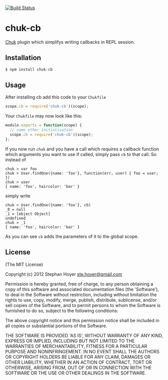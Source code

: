  [![Build
 Status](https://travis-ci.org/StephanHoyer/chuk-cb.png?branch=master)](https://travis-ci.org/StephanHoyer/chuk-cb)

# chuk-cb

[Chuk](https://github.com/StephanHoyer/chuk) plugin which simplifys writing callbacks in REPL session.

## Installation

```bash
$ npm install chuk-cb
```

## Usage

After installing cb add this code to your `Chukfile`

```js
scope.cb = require('chuk-cb')(scope);
```

Your `Chukfile` may now look like this:

```js
module.exports = function(scope) {
  // some other initialisation
  scope.cb = require('chuk-cb')(scope);
};
```

If you now run `chuk` and you have a call which requires a callback function
which arguments you want to use if called, simply pass `cb` to that call.
So instead of

```
chuk > var foo
chuk > User.findOne({name: 'foo'}, function(err, user) { foo = user; })
chuk > user
{ name: 'foo', haircolor: 'bar' }
```

simply write

```
chuk > User.findOne({name: 'foo'}, cb)
_0 = null
_1 = [object Object]
undefined
chuk > _1
{ name: 'foo', haircolor: 'bar' }
```

As you can see `cb` adds the parameters of it to the global scope.

## License

(The MIT License)

Copyright (c) 2012 Stephan Hoyer <ste.hoyer@gmail.com>

Permission is hereby granted, free of charge, to any person obtaining a copy of this software and associated documentation files (the 'Software'), to deal in the Software without restriction, including without limitation the rights to use, copy, modify, merge, publish, distribute, sublicense, and/or sell copies of the Software, and to permit persons to whom the Software is furnished to do so, subject to the following conditions:

The above copyright notice and this permission notice shall be included in all copies or substantial portions of the Software.

THE SOFTWARE IS PROVIDED 'AS IS', WITHOUT WARRANTY OF ANY KIND, EXPRESS OR IMPLIED, INCLUDING BUT NOT LIMITED TO THE WARRANTIES OF MERCHANTABILITY, FITNESS FOR A PARTICULAR PURPOSE AND NONINFRINGEMENT. IN NO EVENT SHALL THE AUTHORS OR COPYRIGHT HOLDERS BE LIABLE FOR ANY CLAIM, DAMAGES OR OTHER LIABILITY, WHETHER IN AN ACTION OF CONTRACT, TORT OR OTHERWISE, ARISING FROM, OUT OF OR IN CONNECTION WITH THE SOFTWARE OR THE USE OR OTHER DEALINGS IN THE SOFTWARE.

